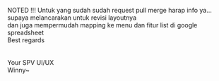 NOTED !!!
Untuk yang sudah sudah request pull merge harap info ya...<br>
supaya melancarakan untuk revisi layoutnya <br>
dan juga mempermudah mapping ke menu dan fitur list di google spreadsheet <br>
Best regards<br>
<br><br>
Your SPV UI/UX<br>
Winny~
